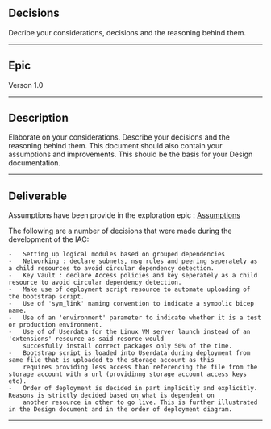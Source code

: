 ## Decisions
Decribe your considerations, decisions and the reasoning behind them. 

---
## Epic
Verson 1.0 

---
## Description
Elaborate on your considerations. Describe your decisions and the reasoning behind them. This document should also contain your assumptions and improvements. This should
be the basis for your Design documentation.

---
## Deliverable

Assumptions have been provide in the exploration epic : [Assumptions](../Exploration/02_Assumptions.md)

The following are a number of decisions that were made during the development of the IAC:  

    -   Setting up logical modules based on grouped dependencies
    -   Networking : declare subnets, nsg rules and peering seperately as a child resources to avoid circular dependency detection.
    -   Key Vault : declare Access policies and key seperately as a child resource to avoid circular dependency detection.
    -   Make use of deployment script resource to automate uploading of the bootstrap script.
    -   Use of 'sym_link' naming convention to indicate a symbolic bicep name.
    -   Use of an 'environment' parameter to indicate whether it is a test or production environment.
    -   Use of of Userdata for the Linux VM server launch instead of an 'extensions' resource as said resorce would
        succesfully install correct packages only 50% of the time.
    -   Bootstrap script is loaded into Userdata during deployment from same file that is uploaded to the storage account as this 
        requires providing less access than referencing the file from the storage account with a url (providinng storage account access keys etc).
    -   Order of deployment is decided in part implicitly and explicitly. Reasons is strictly decided based on what is dependent on
        another resource in other to go live. This is further illustrated in the Design document and in the order of deployment diagram.

---